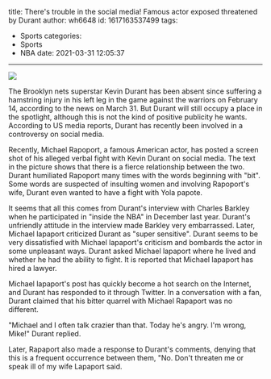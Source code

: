 title: There's trouble in the social media! Famous actor exposed threatened by Durant
author: wh6648
id: 1617163537499
tags: 
- Sports
categories: 
- Sports
- NBA
date: 2021-03-31 12:05:37
---
![](https://p9.itc.cn/images01/20210331/6c29c0c6c6e847ddba18abca8fc364ca.jpeg)


The Brooklyn nets superstar Kevin Durant has been absent since suffering a hamstring injury in his left leg in the game against the warriors on February 14, according to the news on March 31. But Durant will still occupy a place in the spotlight, although this is not the kind of positive publicity he wants. According to US media reports, Durant has recently been involved in a controversy on social media.

Recently, Michael Rapoport, a famous American actor, has posted a screen shot of his alleged verbal fight with Kevin Durant on social media. The text in the picture shows that there is a fierce relationship between the two. Durant humiliated Rapoport many times with the words beginning with "bit". Some words are suspected of insulting women and involving Rapoport's wife, Durant even wanted to have a fight with Yola papote.

It seems that all this comes from Durant's interview with Charles Barkley when he participated in "inside the NBA" in December last year. Durant's unfriendly attitude in the interview made Barkley very embarrassed. Later, Michael lapaport criticized Durant as "super sensitive". Durant seems to be very dissatisfied with Michael lapaport's criticism and bombards the actor in some unpleasant ways. Durant asked Michael lapaport where he lived and whether he had the ability to fight. It is reported that Michael lapaport has hired a lawyer.

Michael lapaport's post has quickly become a hot search on the Internet, and Durant has responded to it through Twitter. In a conversation with a fan, Durant claimed that his bitter quarrel with Michael Rapaport was no different.

"Michael and I often talk crazier than that. Today he's angry. I'm wrong, Mike!" Durant replied.

Later, Rapaport also made a response to Durant's comments, denying that this is a frequent occurrence between them, "No. Don't threaten me or speak ill of my wife Lapaport said.

